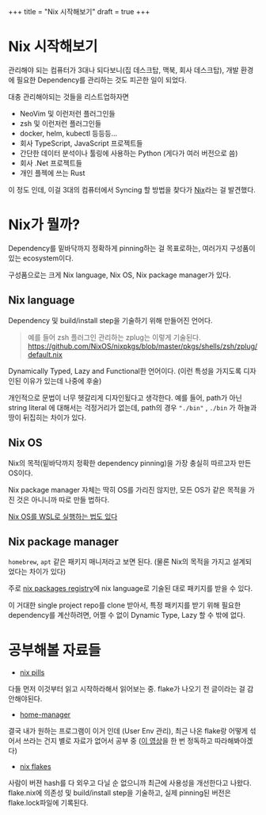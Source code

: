 +++
title = "Nix 시작해보기"
draft = true
+++

# Nix 시작해보기

관리해야 되는 컴퓨터가 3대나 되다보니(집 데스크탑, 맥북, 회사 데스크탑),
개발 환경에 필요한 Dependency를 관리하는 것도 피곤한 일이 되었다.

대충 관리해야되는 것들을 리스트업하자면

- NeoVim 및 이런저런 플러그인들
- zsh 및 이런저런 플러그인들
- docker, helm, kubectl 등등등...
- 회사 TypeScript, JavaScript 프로젝트들
- 간단한 데이터 분석이나 툴링에 사용하는 Python (게다가 여러 버전으로 씀)
- 회사 .Net 프로젝트들
- 개인 플젝에 쓰는 Rust

이 정도 인데, 이걸 3대의 컴퓨터에서 Syncing 할 방법을 찾다가 [Nix](https://nixos.org/)라는 걸 발견했다.

# Nix가 뭘까?

Dependency를 밑바닥까지 정확하게 pinning하는 걸 목표로하는, 여러가지 구성품이 있는 ecosystem이다.

구성품으로는 크게 Nix language, Nix OS, Nix package manager가 있다.

## Nix language

Dependency 및 build/install step을 기술하기 위해 만들어진 언어다.
>예를 들어 zsh 플러그인 관리하는 zplug는 이렇게 기술된다.
>https://github.com/NixOS/nixpkgs/blob/master/pkgs/shells/zsh/zplug/default.nix

Dynamically Typed, Lazy and Functional한 언어이다.
(이런 특성을 가지도록 디자인된 이유가 있는데 나중에 후술)

개인적으로 문법이 너무 헷갈리게 디자인됬다고 생각한다.
예를 들어, path가 아닌 string literal 에 대해서는 걱정거리가 없는데,
path의 경우 `"./bin"` , `./bin` 가 하늘과 땅이 뒤집히는 차이가 있다.

## Nix OS

Nix의 목적(밑바닥까지 정확한 dependency pinning)을 가장 충실히 따르고자 만든 OS이다.

Nix package manager 자체는 딱히 OS를 가리진 않지만,
모든 OS가 같은 목적을 가진 것은 아니니까 따로 만들 법하다.

[Nix OS를 WSL로 실행하는 법도 있다](https://github.com/nix-community/NixOS-WSL)

## Nix package manager

`homebrew`, `apt` 같은 패키지 매니저라고 보면 된다. (물론 Nix의 목적을 가지고 설계되었다는 차이가 있다)

주로 [nix packages registry](https://github.com/NixOS/nixpkgs)에 nix language로 기술된 대로 패키지를 받을 수 있다.

이 거대한 single project repo를 clone 받아서, 특정 패키지를 받기 위해 필요한 dependency를 계산하려면,
어쩔 수 없이 Dynamic Type, Lazy 할 수 밖에 없다.

# 공부해볼 자료들

- [nix pills](https://nixos.org/guides/nix-pills/)

다들 먼저 이것부터 읽고 시작하라해서 읽어보는 중. flake가 나오기 전 글이라는 걸 감안해야된다.

- [home-manager](https://github.com/nix-community/home-manager)

결국 내가 원하는 프로그램이 이거 인데 (User Env 관리),
최근 나온 flake랑 어떻게 섞어서 쓰라는 건지 별로 자료가 없어서 공부 중
([이 영상](https://www.youtube.com/watch?v=1dzgVkgQ5mE)을 한 번 정독하고 따라해봐야겠다)

- [nix flakes](https://www.tweag.io/blog/2020-05-25-flakes/)

사람이 버젼 hash를 다 외우고 다닐 순 없으니까 최근에 사용성을 개선한다고 나왔다.
flake.nix에 의존성 및 build/install step을 기술하고,
실제 pinning된 버전은 flake.lock파일에 기록된다.
